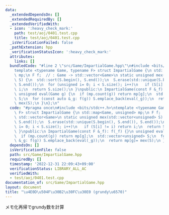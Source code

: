 ```yaml
---
data:
  _extendedDependsOn: []
  _extendedRequiredBy: []
  _extendedVerifiedWith:
  - icon: ':heavy_check_mark:'
    path: test/aoj/0401.test.cpp
    title: test/aoj/0401.test.cpp
  _isVerificationFailed: false
  _pathExtension: hpp
  _verificationStatusIcon: ':heavy_check_mark:'
  attributes:
    links: []
  bundledCode: "#line 2 \"src/Game/ImpartialGame.hpp\"\n#include <bits/stdc++.h>\n\
    template <typename Game, typename F> struct ImpartialGame {\n std::map<Game, unsigned>\
    \ mp;\n F f;  // : Game -> std::vector<Game>\n static unsigned mex(std::vector<unsigned>\
    \ S) {\n  std::sort(S.begin(), S.end());\n  S.erase(std::unique(S.begin(), S.end()),\
    \ S.end());\n  for (unsigned i= 0; i < S.size(); i++)\n   if (S[i] != i) return\
    \ i;\n  return S.size();\n }\npublic:\n ImpartialGame(const F &_f): f(_f) {}\n\
    \ unsigned eval(Game g) {\n  if (mp.count(g)) return mp[g];\n  std::vector<unsigned>\
    \ S;\n  for (const auto &_g: f(g)) S.emplace_back(eval(_g));\n  return mp[g]=\
    \ mex(S);\n }\n};\n"
  code: "#pragma once\n#include <bits/stdc++.h>\ntemplate <typename Game, typename\
    \ F> struct ImpartialGame {\n std::map<Game, unsigned> mp;\n F f;  // : Game ->\
    \ std::vector<Game>\n static unsigned mex(std::vector<unsigned> S) {\n  std::sort(S.begin(),\
    \ S.end());\n  S.erase(std::unique(S.begin(), S.end()), S.end());\n  for (unsigned\
    \ i= 0; i < S.size(); i++)\n   if (S[i] != i) return i;\n  return S.size();\n\
    \ }\npublic:\n ImpartialGame(const F &_f): f(_f) {}\n unsigned eval(Game g) {\n\
    \  if (mp.count(g)) return mp[g];\n  std::vector<unsigned> S;\n  for (const auto\
    \ &_g: f(g)) S.emplace_back(eval(_g));\n  return mp[g]= mex(S);\n }\n};\n"
  dependsOn: []
  isVerificationFile: false
  path: src/Game/ImpartialGame.hpp
  requiredBy: []
  timestamp: '2022-12-31 22:09:43+09:00'
  verificationStatus: LIBRARY_ALL_AC
  verifiedWith:
  - test/aoj/0401.test.cpp
documentation_of: src/Game/ImpartialGame.hpp
layout: document
title: "\u4E0D\u504F\u30B2\u30FC\u30E0 (grundy\u6570)"
---
```

メモ化再帰でgrundy数を計算